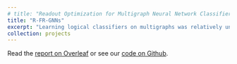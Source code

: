 ```yaml
---
# title: "Readout Optimization for Multigraph Neural Network Classifiers"
title: "R-FR-GNNs"
excerpt: "Learning logical classifiers on multigraphs was relatively unexplored territory at the time of this project's inception. The most performative model was R^2-GNN, which implemented costly readout operations in each model layer to ensure expressivity over the important FOC_2 class. However, we show that the number of costly readouts can be dramatically reduced and still maintain the same performance/expressivity guarantees with a fraction of the resources."
collection: projects
---
```


<p>
    Read the <a href = "https://www.overleaf.com/read/kdjfwmcqjcsd#53d9ee">report on Overleaf</a> or see our <a href = "https://github.com/aqibisbiqa/r-fr-gnn">code on Github</a>.
</p>